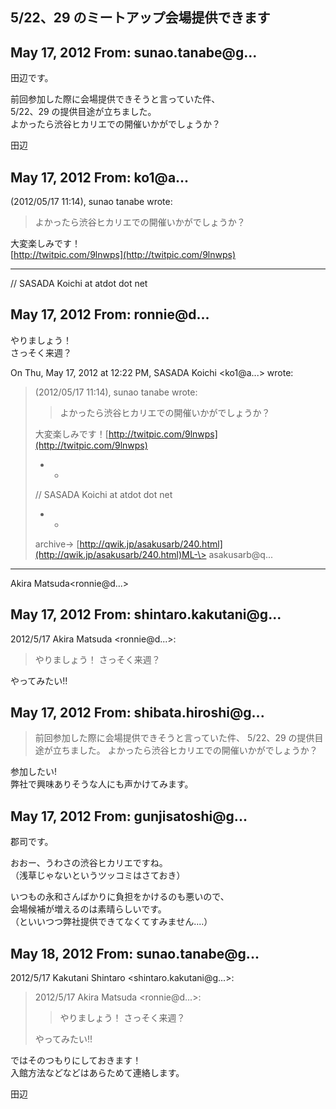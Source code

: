 ## 5/22、29 のミートアップ会場提供できます

## May 17, 2012 From: sunao.tanabe@g...

田辺です。

前回参加した際に会場提供できそうと言っていた件、  
5/22、29 の提供目途が立ちました。  
よかったら渋谷ヒカリエでの開催いかがでしょうか？

田辺

## May 17, 2012 From: ko1@a...

(2012/05/17 11:14), sunao tanabe wrote:

> よかったら渋谷ヒカリエでの開催いかがでしょうか？

大変楽しみです！  
[http://twitpic.com/9lnwps](http://twitpic.com/9lnwps)

* * *

// SASADA Koichi at atdot dot net

## May 17, 2012 From: ronnie@d...

やりましょう！  
さっそく来週？

On Thu, May 17, 2012 at 12:22 PM, SASADA Koichi \<ko1@a...\> wrote:

> (2012/05/17 11:14), sunao tanabe wrote:
> 
> > よかったら渋谷ヒカリエでの開催いかがでしょうか？
> 
> 大変楽しみです！[http://twitpic.com/9lnwps](http://twitpic.com/9lnwps)
> 
> - -
> 
> // SASADA Koichi at atdot dot net
> 
> - -
> 
> archive-\> [http://qwik.jp/asakusarb/240.html](http://qwik.jp/asakusarb/240.html)ML-\> asakusarb@q...
* * *

Akira Matsuda\<ronnie@d...\>

## May 17, 2012 From: shintaro.kakutani@g...

2012/5/17 Akira Matsuda \<ronnie@d...\>:

> やりましょう！ さっそく来週？

やってみたい!!

## May 17, 2012 From: shibata.hiroshi@g...
> 前回参加した際に会場提供できそうと言っていた件、 5/22、29 の提供目途が立ちました。 よかったら渋谷ヒカリエでの開催いかがでしょうか？

参加したい!  
弊社で興味ありそうな人にも声かけてみます。

## May 17, 2012 From: gunjisatoshi@g...

郡司です。

おおー、うわさの渋谷ヒカリエですね。  
（浅草じゃないというツッコミはさておき）

いつもの永和さんばかりに負担をかけるのも悪いので、  
会場候補が増えるのは素晴らしいです。  
（といいつつ弊社提供できてなくてすみません‥‥）

## May 18, 2012 From: sunao.tanabe@g...

2012/5/17 Kakutani Shintaro \<shintaro.kakutani@g...\>:

> 2012/5/17 Akira Matsuda \<ronnie@d...\>:
> 
> > やりましょう！ さっそく来週？
> 
> やってみたい!!

ではそのつもりにしておきます！  
入館方法などなどはあらためて連絡します。

田辺

